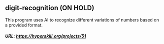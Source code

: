 ## digit-recognition (ON HOLD)

This program uses AI to recognize different variations of numbers based on a provided format.

##### URL: https://hyperskill.org/projects/51
